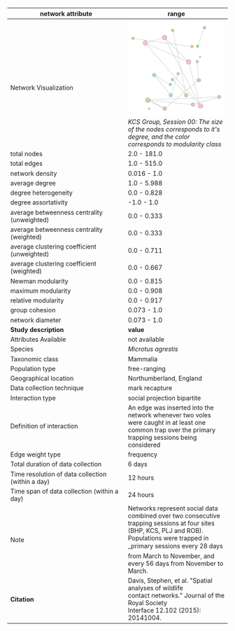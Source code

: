 network attribute|range
---|---
<img width=2500> Network Visualization | ![NetworkImage](/Networks/Network%20Visualizations/voles_begon_site_KCS_trapping_session_00.png) *KCS Group, Session 00: The size of the nodes corresponds to it's degree, and the color corresponds to modularity class*
total nodes|2.0 - 181.0
total edges|1.0 - 515.0
network density|0.016 - 1.0
average degree|1.0 - 5.988
degree heterogeneity|0.0 - 0.828
degree assortativity|-1.0 - 1.0
average betweenness centrality (unweighted)|0.0 - 0.333
average betweenness centrality (weighted)|0.0 - 0.333
average clustering coefficient (unweighted)|0.0 - 0.711
average clustering coefficient (weighted)|0.0 - 0.667
Newman modularity|0.0 - 0.815
maximum modularity|0.0 - 0.908
relative modularity|0.0 - 0.917
group cohesion|0.073 - 1.0
network diameter|0.073 - 1.0
**Study description**|**value**
Attributes Available|not available
Species|*Microtus agrestis*
Taxonomic class|Mammalia
Population type|free-ranging
Geographical location|Northumberland, England
Data collection technique|mark recapture
Interaction type|social projection bipartite
Definition of interaction|An edge was inserted into the network whenever two voles were caught in at least one common trap over the primary trapping sessions being considered
Edge weight type|frequency
Total duration of data collection|6 days
Time resolution of data collection (within a day)|12 hours
Time span of data collection (within a day)|24 hours
Note|Networks represent social data combined over two consecutive trapping sessions at four sites (BHP, KCS, PLJ and ROB). Populations were trapped in _primary sessions every 28 days from March to November, and every 56 days from November to March.
**Citation** | Davis, Stephen, et al. "Spatial analyses of wildlife <br> contact networks." Journal of the Royal Society <br> Interface 12.102 (2015): 20141004.

